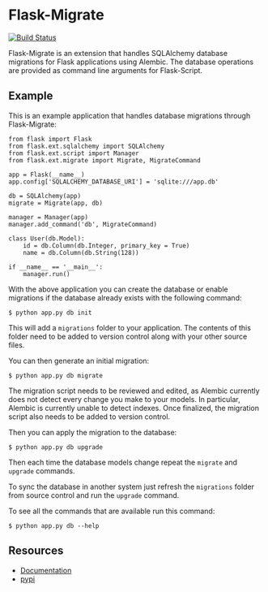 Flask-Migrate
=============

[![Build Status](https://travis-ci.org/miguelgrinberg/Flask-Migrate.png?branch=master)](https://travis-ci.org/miguelgrinberg/Flask-Migrate)

Flask-Migrate is an extension that handles SQLAlchemy database migrations for Flask applications using Alembic. The database operations are provided as command line arguments for Flask-Script.

Example
-------

This is an example application that handles database migrations through Flask-Migrate:

    from flask import Flask
    from flask.ext.sqlalchemy import SQLAlchemy
    from flask.ext.script import Manager
    from flask.ext.migrate import Migrate, MigrateCommand

    app = Flask(__name__)
    app.config['SQLALCHEMY_DATABASE_URI'] = 'sqlite:///app.db'

    db = SQLAlchemy(app)
    migrate = Migrate(app, db)

    manager = Manager(app)
    manager.add_command('db', MigrateCommand)

    class User(db.Model):
        id = db.Column(db.Integer, primary_key = True)
        name = db.Column(db.String(128))

    if __name__ == '__main__':
        manager.run()

With the above application you can create the database or enable migrations if the database already exists with the following command:

    $ python app.py db init
    
This will add a `migrations` folder to your application. The contents of this folder need to be added to version control along with your other source files. 

You can then generate an initial migration:

    $ python app.py db migrate
    
The migration script needs to be reviewed and edited, as Alembic currently does not detect every change you make to your models. In particular, Alembic is currently unable to detect indexes. Once finalized, the migration script also needs to be added to version control.

Then you can apply the migration to the database:

    $ python app.py db upgrade
    
Then each time the database models change repeat the `migrate` and `upgrade` commands.

To sync the database in another system just refresh the `migrations` folder from source control and run the `upgrade` command.

To see all the commands that are available run this command:

    $ python app.py db --help

Resources
---------

- [Documentation](http://pythonhosted.org/Flask-Migrate)
- [pypi](https://pypi.python.org/pypi/Flask-Migrate) 
